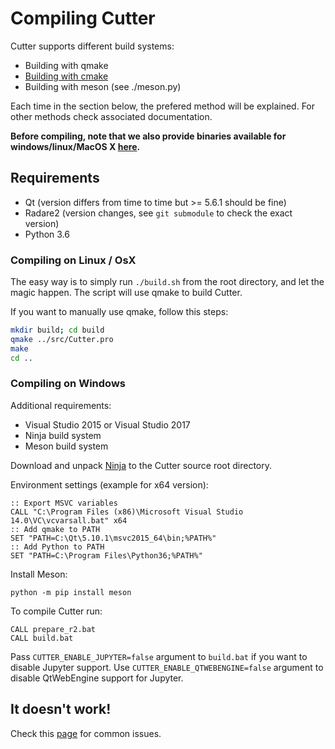 # Compiling Cutter

Cutter supports different build systems:

* Building with qmake
* [Building with cmake](https://github.com/radareorg/cutter/blob/master/docs/Compiling-with-CMake.md)
* Building with meson (see ./meson.py)

Each time in the section below, the prefered method will be explained. For other methods check associated documentation.

**Before compiling, note that we also provide binaries available for windows/linux/MacOS X [here](https://github.com/radareorg/cutter/releases).**

## Requirements

* Qt (version differs from time to time but >= 5.6.1 should be fine)
* Radare2 (version changes, see `git submodule` to check the exact version)
* Python 3.6

### Compiling on Linux / OsX

The easy way is to simply run `./build.sh` from the root directory, and let the magic happen. The script will use qmake to build Cutter.

If you want to manually use qmake, follow this steps:
```sh
mkdir build; cd build
qmake ../src/Cutter.pro
make
cd ..
```

### Compiling on Windows

Additional requirements:

* Visual Studio 2015 or Visual Studio 2017
* Ninja build system
* Meson build system

Download and unpack [Ninja](https://github.com/ninja-build/ninja/releases) to the Cutter source root directory.

Environment settings (example for x64 version):
```batch
:: Export MSVC variables
CALL "C:\Program Files (x86)\Microsoft Visual Studio 14.0\VC\vcvarsall.bat" x64
:: Add qmake to PATH
SET "PATH=C:\Qt\5.10.1\msvc2015_64\bin;%PATH%"
:: Add Python to PATH
SET "PATH=C:\Program Files\Python36;%PATH%"
```

Install Meson:
```batch
python -m pip install meson
```
To compile Cutter run:
```batch
CALL prepare_r2.bat
CALL build.bat
```

Pass `CUTTER_ENABLE_JUPYTER=false` argument to `build.bat` if you want to disable Jupyter support. Use `CUTTER_ENABLE_QTWEBENGINE=false` argument to disable QtWebEngine support for Jupyter.

## It doesn't work!

Check this [page](https://github.com/radareorg/cutter/blob/master/docs/Common-errors.md) for common issues.
